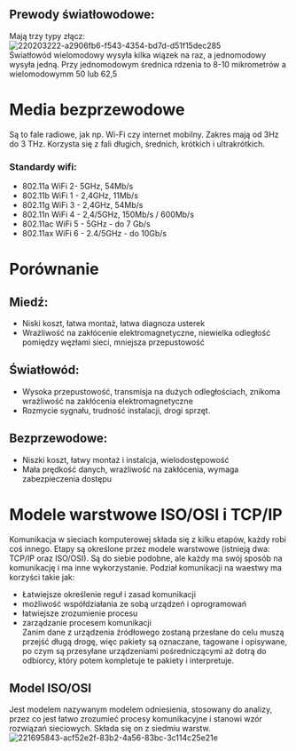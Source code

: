 ## Prewody światłowodowe:
Mają trzy typy złącz:  
![220203222-a2906fb6-f543-4354-bd7d-d51f15dec285](https://github.com/user-attachments/assets/4c74ce83-043d-4173-bcd5-360019725454)  
Światłowód wielomodowy wysyła kilka wiązek na raz, a jednomodowy wysyła jedną. Przy jednomodowym średnica rdzenia to 8-10 mikrometrów a wielomodowymm 50 lub 62,5
# Media bezprzewodowe
Są to fale radiowe, jak np. Wi-Fi czy internet mobilny. Zakres mają od 3Hz do 3 THz. Korzysta się z fali długich, średnich, krótkich i ultrakrótkich.
### Standardy wifi:
- 802.11a WiFi 2- 5GHz, 54Mb/s
- 802.11b WiFi 1 - 2,4GHz, 11Mb/s
- 802.11g WiFi 3 - 2,4GHz, 54Mb/s
- 802.11n WiFi 4 - 2,4/5GHz, 150Mb/s / 600Mb/s
- 802.11ac WiFi 5 - 5GHz - do 7 Gb/s
- 802.11ax WiFi 6 - 2.4/5GHz - do 10Gb/s
# Porównanie
## Miedź:
- Niski koszt, łatwa montaż, łatwa diagnoza usterek
- Wrażliwość na zakłócenie elektromagnetyczne, niewielka odległość pomiędzy węzłami sieci, mniejsza przepustowość
## Światłowód:
- Wysoka przepustowość, transmisja na dużych odległościach, znikoma wrażliwość na zakłócenia elektromagnetyczne
- Rozmycie sygnału, trudność instalacji, drogi sprzęt.
## Bezprzewodowe:
- Niszki koszt, łatwy montaż i instalcja, wielodostępowość
- Mała prędkość danych, wrażliwość na zakłócenia, wymaga zabezpieczenia dostępu
# Modele warstwowe ISO/OSI i TCP/IP
Komunikacja w sieciach komputerowej składa się z kilku etapów, każdy robi coś innego. Etapy są określone przez modele warstwowe (istnieją dwa: TCP/IP oraz ISO/OSI). Są do siebie podobne, ale każdy ma swój sposób na komunikację i ma inne wykorzystanie. Podział komunikacji na waestwy ma korzyści takie jak:
- Łatwiejsze określenie reguł i zasad komunikacji
- możliwość współdziałania ze sobą urządzeń i oprogramowań
- łatwiejsze zrozumienie procesu
- zarządzanie procesem komunikacji  
Zanim dane z urządzenia źródłowego zostaną przesłane do celu muszą przejść długą drogę, więc pakiety są oznaczane, tagowane i opisywane, po czym są przesyłane urządzeniami pośredniczącymi aż dotrą do odbiorcy, który potem kompletuje te pakiety i interpretuje.
## Model ISO/OSI
Jest modelem nazywanym modelem odniesienia, stosowany do analizy, przez co jest łatwo zrozumieć procesy komunikacyjne i stanowi wzór rozwiązań sieciowych. Składa się on z siedmiu warstw.  
![221695843-acf52e2f-83b2-4a56-83bc-3c114c25e21e](https://github.com/user-attachments/assets/32caf80c-c773-46aa-bc1a-1853684cff7c)

